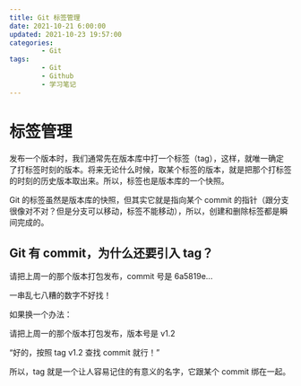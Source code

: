 ```yaml
---
title: Git 标签管理
date: 2021-10-21 6:00:00
updated: 2021-10-23 19:57:00
categories:
        - Git
tags:
        - Git
        - Github
        - 学习笔记
---
```


# 标签管理

发布一个版本时，我们通常先在版本库中打一个标签（tag），这样，就唯一确定了打标签时刻的版本。将来无论什么时候，取某个标签的版本，就是把那个打标签的时刻的历史版本取出来。所以，标签也是版本库的一个快照。

Git 的标签虽然是版本库的快照，但其实它就是指向某个 commit 的指针（跟分支很像对不对？但是分支可以移动，标签不能移动），所以，创建和删除标签都是瞬间完成的。

## Git 有 commit，为什么还要引入 tag？

请把上周一的那个版本打包发布，commit 号是 6a5819e...

一串乱七八糟的数字不好找！

如果换一个办法：

请把上周一的那个版本打包发布，版本号是 v1.2

“好的，按照 tag v1.2 查找 commit 就行！”

所以，tag 就是一个让人容易记住的有意义的名字，它跟某个 commit 绑在一起。
